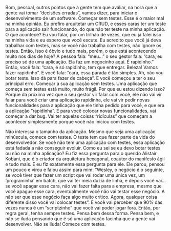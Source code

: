 Bom, pessoal, outros pontos que a gente tem que avaliar, na hora que a gente vai tomar “decisões erradas”, vamos dizer, para iniciar o desenvolvimento de um software. Começar sem testes. Esse é o maior mal na minha opinião. Eu prefiro arquitetar um CRUD, e esses caras ter um teste para a aplicação sair funcionando, do que não ter teste na minha aplicação. O que acontece? Eu vou falar, por um trilhão de vezes, que eu já falei isso na minha vida e eu espero que você escute. Eu acredito que você já deva trabalhar com testes, mas se você não trabalha com testes, não ignore os testes. Então, isso é óbvio e tudo mais, porém, o que está acontecendo muito nos dias de hoje? A pessoa fala: “meu…” o seu gestor fala: “cara, eu preciso só de uma aplicação. Ela faz um negocinho aqui. É rapidinho.” Então, você fala: “cara, é só rapidinho, tem que entregar. Beleza! Vamos fazer rapidinho”. E você fala: “cara, essa parada é tão simples. Ah, não vou botar teste. Isso dá para fazer de cabeça”. E você começou a ter o seu principal erro. Começar a sua aplicação sem testes. Uma aplicação que começa sem testes está muito, muito frágil. Por que eu estou dizendo isso? Porque da próxima vez que o seu gestor vir falar com você, ele não vai vir falar para você criar uma aplicação rapidinha, ele vai vir pedir novas funcionalidades para a aplicação que ele tinha pedido para você, e que era a aplicação “rapidinha”. E para você colocar novas funcionalidades, vai começar a dar bug. Vai ter aquelas coisas “ridículas” que começam a acontecer simplesmente porque você não iniciou com testes.

Não interessa o tamanho da aplicação. Mesmo que seja uma aplicação minúscula, comece com testes. O teste tem que fazer parte da vida do desenvolvedor. Se você não tem uma aplicação com testes, essa aplicação está fadada a não conseguir evoluir. Como eu sei se eu devo botar testes ou não na minha aplicação? Eu fiz essa pergunta para o querido Alistair Kobani, que é o criador da arquitetura hexagonal, coautor do manifesto ágil e tudo mais. E eu fiz exatamente essa pergunta para ele. Ele parou, pensou um pouco e virou e falou assim para mim: “Wesley, o negócio é o seguinte, se você tiver que fazer um script que vai rodar uma única vez, um ‘programinha’ em batch, que vai ter meia dúzia de linha, e depois você vai… se você apagar esse cara, não vai fazer falta para a empresa, mesmo que você apague esse cara, eventualmente você não vai testar esse negócio. A não ser que esse negócio faça algo muito crítico. Agora, qualquer coisa diferente disso você vai colocar testes”. E você vai perceber que 90% das vezes nunca é um “scriptzinho” que você vai poder jogar fora. Então, por regra geral, tenha sempre testes. Pensa bem dessa forma. Pensa bem, e não se iluda pensando que é só uma aplicação facinha que a gente vai desenvolver. Não se iluda! Comece com testes.